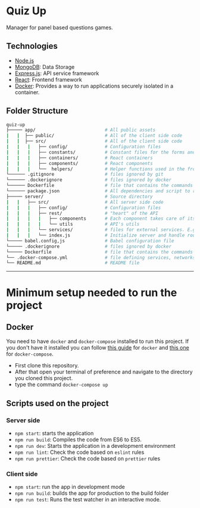 # Quiz Up

Manager for panel based questions games.

## Technologies

- [Node.js](https://nodejs.org/en/)
- [MongoDB](https://www.mongodb.com/): Data Storage
- [Express.js](https://expressjs.com/): API service framework
- [React](https://reactjs.org/): Frontend framework
- [Docker](https://www.docker.com/): Provides a way to run applications securely isolated in a container.

## Folder Structure

```bash
quiz-up
├───── app/                          # All public assets
|   |  ├── public/                   # All of the client side code
|   |  ├── src/                      # All of the client side code
|   |   |   ├── config/              # Configuration files
|   |   |   ├── constants/           # Constant files for the forms and components
|   |   |   ├── containers/          # React containers
|   |   |   ├── components/          # React components
|   |   |   └──  helpers/            # Helper functions used in the frontend section of the file
└────── .gitignore                   # files ignored by git
└────── .dockerignore                # files ignored by docker
└────── Dockerfile                   # file that contains the commands needed to assemble an image
└────── package.json                 # All dependencies and script to run the application
├───── server/                       # Source directory
|   |   ├── src/                     # All server side code
|   |   |   ├── config/              # Configuration files
|   |   |   ├── rest/                # "heart" of the API
|   |   |   |   ├── components       # Each component takes care of its own routes, controller and model
|   |   |   |   └── utils            # API's utils
|   |   |   └── services/            # files for external services. E.g: sending mails
|   |   |   └── index.js             # Initialize server and handle routes and services
└───── babel.config,js               # Babel configuration file
└───── .dockerignore                 # files ignored by docker
└───── Dockerfile                    # file that contains the commands needed to assemble an image
└── .docker-compose.yml              # file defining services, networks and volumes for docker containers
└── README.md                        # README file
```

---

# Minimum setup needed to run the project

## Docker

You need to have `docker` and `docker-compose` installed to run this project. If you don't have it installed you can follow [this guide](https://docs.docker.com/install/) for `docker` and [this one](https://docs.docker.com/compose/install/) for `docker-compose`.

- First clone this repository.
- After that open your terminal of preference and navigate to the directory you cloned this project.
- type the command `docker-compose up`

## Scripts used on the project

### Server side

- `npm start`: starts the application
- `npm run build`: Compiles the code from ES6 to ES5.
- `npm run dev`: Starts the application in a development environment
- `npm run lint`: Check the code based on `eslint` rules
- `npm run prettier`: Check the code based on `prettier` rules

### Client side

- `npm start`: run the app in development mode
- `npm run build`: builds the app for production to the build folder
- `npm run test`: Runs the test watcher in an interactive mode.
